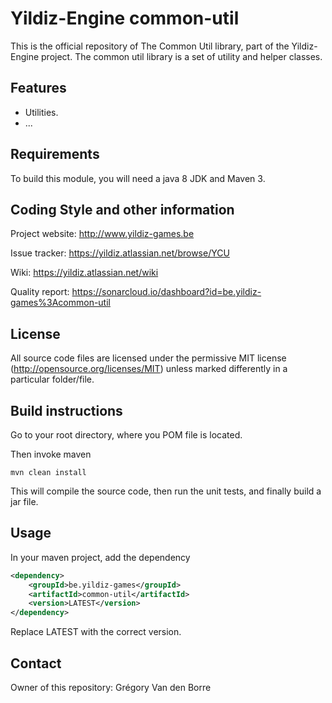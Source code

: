 # Yildiz-Engine common-util

This is the official repository of The Common Util library, part of the Yildiz-Engine project.
The common util library is a set of utility and helper classes.

## Features

* Utilities.
* ...

## Requirements

To build this module, you will need a java 8 JDK and Maven 3.

## Coding Style and other information

Project website:
http://www.yildiz-games.be

Issue tracker:
https://yildiz.atlassian.net/browse/YCU

Wiki:
https://yildiz.atlassian.net/wiki

Quality report:
https://sonarcloud.io/dashboard?id=be.yildiz-games%3Acommon-util

## License

All source code files are licensed under the permissive MIT license
(http://opensource.org/licenses/MIT) unless marked differently in a particular folder/file.

## Build instructions

Go to your root directory, where you POM file is located.

Then invoke maven

	mvn clean install

This will compile the source code, then run the unit tests, and finally build a jar file.

## Usage

In your maven project, add the dependency

```xml
<dependency>
    <groupId>be.yildiz-games</groupId>
    <artifactId>common-util</artifactId>
    <version>LATEST</version>
</dependency>
```
Replace LATEST with the correct version.

## Contact
Owner of this repository: Grégory Van den Borre
